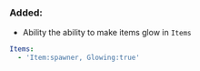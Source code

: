 ### Added:
- Ability the ability to make items glow in `Items`
```yml
Items:
  - 'Item:spawner, Glowing:true'
```